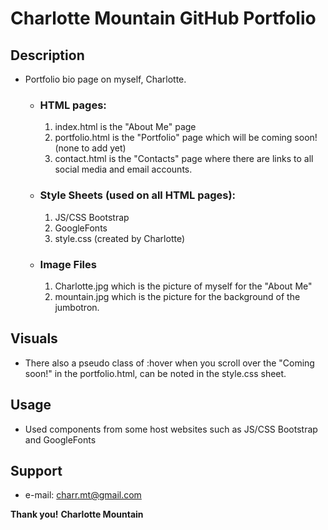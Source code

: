 #  **Charlotte Mountain GitHub Portfolio** #

## **Description**

-  Portfolio bio page on myself, Charlotte. 
    - ### **HTML pages:**
         1. index.html is the "About Me" page
         2. portfolio.html is the "Portfolio" page which will be coming soon! (none to add yet) 
         3. contact.html is the "Contacts" page where there are links to all social media and email accounts.

    - ### **Style Sheets** (used on all HTML pages)**:**
         1. JS/CSS Bootstrap
         2. GoogleFonts
         3. style.css (created by Charlotte)

    - ### **Image Files** 
        1. Charlotte.jpg which is the picture of myself for the "About Me"
        2. mountain.jpg which is the picture for the background of the jumbotron.

## **Visuals**
- There also a pseudo class of :hover when you scroll over the "Coming soon!" in the portfolio.html, can be noted in the style.css sheet. 

## **Usage**
- Used components from some host websites such as JS/CSS Bootstrap and GoogleFonts

## **Support**
- e-mail: charr.mt@gmail.com

**Thank you!**
**Charlotte Mountain**